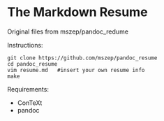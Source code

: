The Markdown Resume
===================

Original files from mszep/pandoc_redume

Instructions:

    git clone https://github.com/mszep/pandoc_resume
    cd pandoc_resume
    vim resume.md   #insert your own resume info
    make

Requirements:

 * ConTeXt
 * pandoc
